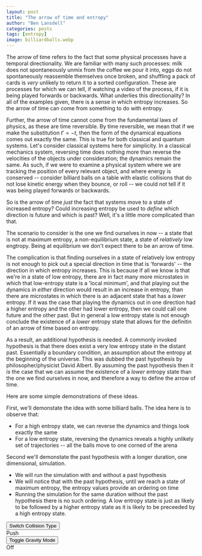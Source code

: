 ```yaml
---
layout: post
title: "The arrow of time and entropy"
author: "Ben Lansdell"
categories: posts
tags: [entropy]
image: billiardballs.webp
---
```


The arrow of time refers to the fact that some physical processes have a temporal directionality. We are familiar with many such processes: milk does not spontaneously unmix from the coffee we pour it into, eggs do not spontaneously reassemble themselves once broken, and shuffling a pack of cards is _very_ unlikely to return it to a sorted configuration. These are processes for which we can tell, if watching a video of the process, if it is being played forwards or backwards. What underlies this directionality? In all of the examples given, there is a sense in which entropy increases. So the arrow of time can come from something to do with entropy. 

Further, the arrow of time cannot come from the fundamental laws of physics, as these are time reversible. By time reversible, we mean that if we make the substitution $t' = -t$, then the form of the dynamical equations comes out exactly the same. This is true for both classical and quantum systems. Let's consider classical systems here for simplicity. In a classical mechanics system, reversing time does nothing more than reverse the velocities of the objects under consideration; the dynamics remain the same. As such, if we were to examine a physical system where we are tracking the position of every relevant object, and where energy is conserved -- consider billiard balls on a table with elastic collisions that do not lose kinetic energy when they bounce, or roll -- we could not tell if it was being played forwards or backwards. 

So is the arrow of time _just_ the fact that systems move to a state of increased entropy? Could increasing entropy be used to _define_ which direction is future and which is past? Well, it's a little more complicated than that. 

The scenario to consider is the one we find ourselves in now -- a state that is not at maximum entropy, a non-equilibrium state, a state of _relatively_ low engtropy. Being at equilibrium we don't expect there to be an arrow of time. 

The complication is that finding ourselves in a state of relatively low entropy is not enough to pick out a special direction in time that is 'forwards' -- the direction in which entropy increases. This is because if all we know is that we're in a state of low entropy, there are in fact many more microstates in which that low-entropy state is a 'local minimum', and that playing out the dynamics _in either_ direction would result in an increase in entropy, than there are microstates in which there is an adjacent state that has a _lower_ entropy. If it was the case that playing the dynamics out in one direction had a higher entropy and the other had lower entropy, then we could call one future and the other past. But in general a low entropy state is not enough conclude the existence of a _lower_ entropy state that allows for the definitin of an arrow of time based on entropy. 

As a result, an additional hypothesis is needed. A commonly invoked hypothesis is that there does exist a very low entropy state in the distant past. Essentially a boundary condition, an assumption about the entropy at the beginning of the universe. This was dubbed the past hypothesis by philosopher/physicist David Albert. By assuming the past hypothesis then it _is_ the case that we can assume the existence of a _lower_ entropy state than the one we find ourselves in now, and therefore a way to define the arrow of time. 

Here are some simple demonstrations of these ideas.

First, we'll demonstate the idea with some billiard balls. The idea here is to observe that:
* For a high entropy state, we can reverse the dynamics and things look exactly the same
* For a low entropy state, reversing the dynamics reveals a highly unlikely set of trajectories -- all the balls move to one corned of the arena

Second we'll demonstate the past hypothesis with a longer duration, one dimensional, simulation. 
* We will run the simulation with and without a past hypothesis
* We will notice that with the past hypothesis, until we reach a state of maximum entropy, the entropy values provide an ordering on time
* Running the simulation for the same duration without the past hypothesis there is no such ordering. A low entropy state is just as likely to be followed by a higher entropy state as it is likely to be preceeded by a high entropy state.  


<div id="container-left">
    <div class="pair">
        <input class="button" id="switchCollision" type="button" value="Switch Collision Type"/>
        <br>
        <label class="label" id="switchCollisionLabel" for="switchCollision">Push</label>
    </div>
    <div class="pair">
        <input class="button" id="toggleGravity" type="button" value="Toggle Gravity Mode"/>
        <br>
        <label class="label" id="toggleGravityLabel" for="toggleGravity">Off</label>
    </div>
</div>

<canvas id="canvas" style="width:100%; height: 300px">
</canvas>
    
<script>
    (function() {
        const canvas = document.getElementById('canvas'),
        context = canvas.getContext('2d');

        const containing_div = document.getElementById('containing_div');

        // resize the canvas to fill browser window dynamically
        //window.addEventListener('resize', resizeCanvas, false);

        function resizeCanvas() {
//            canvas.width = window.innerWidth;
//            canvas.height = window.innerHeight;
            canvas.width = containing_div.width;
            canvas.height = containing_div.height;
        }
        //resizeCanvas();
    })();
</script>
<script type="text/javascript" src="../assets/js/ball_index.js"></script>

<script src="https://d3js.org/d3.v4.js"></script>

<script>
    
function make_func_data(f, xmin, xmax) {
  const n = 50;
  const stepsize = (xmax - xmin)/n;
  // Start at the center of the field.
  let vx = xmin;
  const data = [];
  for (let i = 0; i < n; i++) {
    // Random walk with large or small steps.
    data.push({
      step: i,
      x: vx += stepsize,
      y: f(vx)
    });
  }
  return data;
}
                                                
function plot_1d_function(func, xmin, xmax) {

  const height = 320;
  const width = 480;
  const margin = {top: 20, right: 30, bottom: 20, left: 40};
  const x_s = d3.scaleLinear().domain([xmin, xmax]).range([margin.left, width - margin.right]);
  const y_s = d3.scaleLinear().domain([-1, 3]).range([height - margin.bottom, margin.top]);

  //Create SVG element
  var svg = d3.select("body")
    .append("svg")
    .attr("width", width)
    .attr("height", height);
            
  var data = make_func_data(func, xmin, xmax);
            
  svg.append("g")
      .attr("transform", `translate(0,${y_s(0)})`)
      .call(d3.axisBottom(x_s).ticks(5,"f"));

  svg.append("g")
      .attr("transform", `translate(${x_s(0)},0)`)
      .call(d3.axisLeft(y_s).ticks(5, "f"));

  svg.append('g').append("path")
      .attr("fill", "none")
      .attr("stroke", 'black')
      .attr("stroke-width", 2)
      .attr("d", d3.line(d => x_s(d.x), d => y_s(d.y))(data))
      .attr('class', 'line');
      
  console.log(data);   
  return svg.node();
}
    
plot_1d_function((xa) => xa*xa, -3, 3);

</script>
